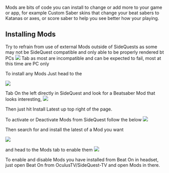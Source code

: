 Mods are bits of code you can install to change or add more to your game or app, for example Custom Saber skins that change your beat sabers to Katanas or axes, or score saber to help you see better how your playing.

Installing Mods
----
Try to refrain from use of external Mods outside of SideQuests as some may not be SideQuest compatible and only able to be properly rendered bt PCs  [![](https://cdn.discordapp.com/attachments/608376262347587595/610263775584714773/Screenshot_1199.png)](https://sidequestvr.com/#/apps/4) Tab as most are incompatible and can be expected to fail, most at this time are PC only

To install any Mods Just head to the

![](https://cdn.discordapp.com/attachments/608376262347587595/608392779755683993/Screenshot_1078.png)

Tab On the left directly in SideQuest and look for a Beatsaber Mod that looks interesting, 
![](https://cdn.discordapp.com/attachments/608376262347587595/609099226160300058/Screenshot_1126.png)

Then just hit Install Latest up top right of the page.


To activate or Deactivate Mods from SideQuest follow the below
![](https://cdn.discordapp.com/attachments/608376262347587595/608394170247413763/Screenshot_1079.png)

Then search for and install the latest of a Mod you want

![](https://cdn.discordapp.com/attachments/608376262347587595/609099705246416911/Screenshot_1127.png)

and head to the Mods tab to enable them
![](https://cdn.discordapp.com/attachments/608376262347587595/609099688838299678/Screenshot_1128.png)


To enable and disable Mods you have installed from Beat On in headset, just open Beat On from OculusTV/SideQuest-TV and open Mods in there.
